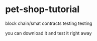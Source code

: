 # pet-shop-tutorial
 block chain/smat contracts testing testing

you can download it and test it right away
